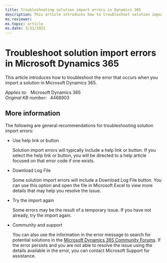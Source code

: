 ```yaml
---
title: Troubleshooting solution import errors in Dynamics 365
description: This article introduces how to troubleshoot solution import errors in Microsoft Dynamics 365.
ms.reviewer:  
ms.topic: article
ms.date: 3/31/2021
---
```

# Troubleshoot solution import errors in Microsoft Dynamics 365

This article introduces how to troubleshoot the error that occurs when you import a solution in Microsoft Dynamics 365.

_Applies to:_ &nbsp; Microsoft Dynamics 365  
_Original KB number:_ &nbsp; 4468903

## More information

The following are general recommendations for troubleshooting solution import errors:

- Use help link or button

  Solution import errors will typically include a help link or button. If you select the help link or button, you will be directed to a help article focused on that error code if one exists.

- Download Log File

  Some solution import errors will include a Download Log File button. You can use this option and open the file in Microsoft Excel to view more details that may help you resolve the issue.

- Try the import again

  Some errors may be the result of a temporary issue. If you have not already, try the import again.

- Community and support

  You can also use the information in the error message to search for potential solutions in the [Microsoft Dynamics 365 Community Forums](https://community.dynamics.com/f). If the error persists and you are not able to resolve the issue using the details available in the error, you can contact Microsoft Support for assistance.
